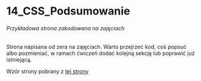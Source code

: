 # 14_CSS_Podsumowanie
###### Przykładowa strona zakodowana na zajęciach

Strona napisana od zera na zajęciach. Warto przejrzeć kod, coś popsuć albo pozmieniać, w ramach ćwiczeń dodać kolejną sekcję lub poprawić już istniejącą.

Wzór strony pobrany z [tej strony](http://www.free-css.com/free-css-templates/page206/lhander-1.0)
